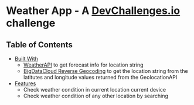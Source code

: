 # Weather App - A [DevChallenges.io](http://devchallenges.io) challenge 

## Table of Contents

- [Built With](#built-with) 
  - [WeatherAPI](www.weatherapi.com) to get forecast info for location string 
  - [BigDataCloud Reverse Geocoding](https://www.bigdatacloud.com/geocoding-apis/free-reverse-geocode-to-city-api) to get the location string from the latitutes and longitude values returned from the GeolocationAPI
- [Features](#features) 
  - Check weather condition in current location current device
  - Check weather condition of any other location by searching
